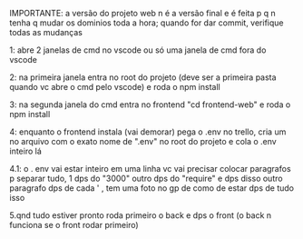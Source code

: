 IMPORTANTE: a versão do projeto web n é a versão final e é feita p q n tenha q mudar os dominios toda a hora;
quando for dar commit, verifique todas as mudanças

1: abre 2 janelas de cmd no vscode ou só uma janela de cmd fora do vscode

2: na primeira janela entra no root do projeto (deve ser a primeira pasta quando vc abre o cmd pelo vscode) e roda o npm install

3: na segunda janela do cmd entra no frontend "cd frontend-web" e roda o npm install

4: enquanto o frontend instala (vai demorar) pega o .env no trello, cria um no arquivo com o exato nome de ".env" no root do projeto e cola o .env inteiro lá

4.1: o . env vai estar inteiro em uma linha  vc vai precisar colocar paragrafos p separar tudo, 1 dps do "3000" outro dps do "require" e dps disso outro paragrafo dps de cada ' , tem uma foto no gp de como de estar dps de tudo isso

5.qnd tudo estiver pronto roda primeiro o back e dps o front (o back n funciona se o front rodar primeiro)
